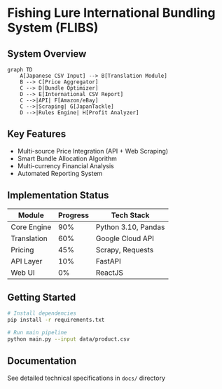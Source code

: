 # Fishing Lure International Bundling System (FLIBS)

## System Overview
```mermaid
graph TD
    A[Japanese CSV Input] --> B[Translation Module]
    B --> C[Price Aggregator]
    C --> D[Bundle Optimizer]
    D --> E[International CSV Report]
    C -->|API| F[Amazon/eBay]
    C -->|Scraping| G[JapanTackle]
    D -->|Rules Engine| H[Profit Analyzer]
```

## Key Features
- Multi-source Price Integration (API + Web Scraping)
- Smart Bundle Allocation Algorithm
- Multi-currency Financial Analysis
- Automated Reporting System

## Implementation Status
| Module | Progress | Tech Stack |
|--------|----------|------------|
| Core Engine | 90% | Python 3.10, Pandas |
| Translation | 60% | Google Cloud API |
| Pricing | 45% | Scrapy, Requests |
| API Layer | 10% | FastAPI |
| Web UI | 0% | ReactJS |

## Getting Started
```bash
# Install dependencies
pip install -r requirements.txt

# Run main pipeline
python main.py --input data/product.csv
```

## Documentation
See detailed technical specifications in `docs/` directory
